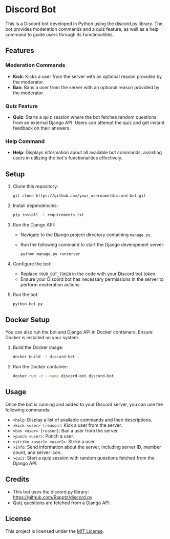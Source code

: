 # Discord Bot

This is a Discord bot developed in Python using the discord.py library. The bot provides moderation commands and a quiz feature, as well as a help command to guide users through its functionalities.

## Features

### Moderation Commands

- **Kick**: Kicks a user from the server with an optional reason provided by the moderator.
- **Ban**: Bans a user from the server with an optional reason provided by the moderator.

### Quiz Feature

- **Quiz**: Starts a quiz session where the bot fetches random questions from an external Django API. Users can attempt the quiz and get instant feedback on their answers.

### Help Command

- **Help**: Displays information about all available bot commands, assisting users in utilizing the bot's functionalities effectively.

## Setup

1. Clone this repository:

    ```bash
    git clone https://github.com/your_username/discord-bot.git
    ```

2. Install dependencies:

    ```bash
    pip install -r requirements.txt
    ```

3. Run the Django API:
   
   - Navigate to the Django project directory containing `manage.py`.
   - Run the following command to start the Django development server:

     ```bash
     python manage.py runserver
     ```

4. Configure the bot:

    - Replace `YOUR_BOT_TOKEN` in the code with your Discord bot token.
    - Ensure your Discord bot has necessary permissions in the server to perform moderation actions.

5. Run the bot:

    ```bash
    python bot.py
    ```

## Docker Setup

You can also run the bot and Django API in Docker containers. Ensure Docker is installed on your system.

1. Build the Docker image:

    ```bash
    docker build -t discord-bot .
    ```

2. Run the Docker container:

    ```bash
    docker run -d --name discord-bot discord-bot
    ```

## Usage

Once the bot is running and added to your Discord server, you can use the following commands:

- `>help`: Display a list of available commands and their descriptions.
- `>kick <user> [reason]`: Kick a user from the server.
- `>ban <user> [reason]`: Ban a user from the server.
- `>punch <user>`: Punch a user.
- `>strike <user1> <user2>`: Strike a user.
- `>info`: Send information about the server, including server ID, member count, and server icon.
- `>quiz`: Start a quiz session with random questions fetched from the Django API.


## Credits

- This bot uses the discord.py library: https://github.com/Rapptz/discord.py
- Quiz questions are fetched from a Django API.

## License

This project is licensed under the [MIT License](LICENSE).
